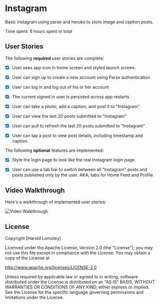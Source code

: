 # Instagram


Basic instagram using parse and heruko to store image and caption posts.

Time spent: 6 hours spent in total

## User Stories

The following **required** user stories are complete:


- [x] User sees app icon in home screen and styled launch screen.
- [X] User can sign up to create a new account using Parse authentication
- [x] User can log in and log out of his or her account
- [x] The current signed in user is persisted across app restarts
- [x] User can take a photo, add a caption, and post it to "Instagram"
- [x] User can view the last 20 posts submitted to "Instagram"
- [x] User can pull to refresh the last 20 posts submitted to "Instagram"
- [x] User can tap a post to view post details, including timestamp and caption.


The following **optional** features are implemented:

- [x] Style the login page to look like the real Instagram login page.
- [x] User can use a tab bar to switch between all "Instagram" posts and posts published only by the user. AKA, tabs for Home Feed and Profile




## Video Walkthrough

Here's a walkthrough of implemented user stories:


<img src="https://firebasestorage.googleapis.com/v0/b/datasto-61f2f.appspot.com/o/instagif.gif?alt=media&token=2b4f3540-9de3-4aa6-999a-22dc4ffe9fef" title='Video Walkthrough' width='' alt='Video Walkthrough' />


## License

Copyright [Harold Lomotey]

Licensed under the Apache License, Version 2.0 (the "License");
you may not use this file except in compliance with the License.
You may obtain a copy of the License at

http://www.apache.org/licenses/LICENSE-2.0

Unless required by applicable law or agreed to in writing, software
distributed under the License is distributed on an "AS IS" BASIS,
WITHOUT WARRANTIES OR CONDITIONS OF ANY KIND, either express or implied.
See the License for the specific language governing permissions and
limitations under the License.

